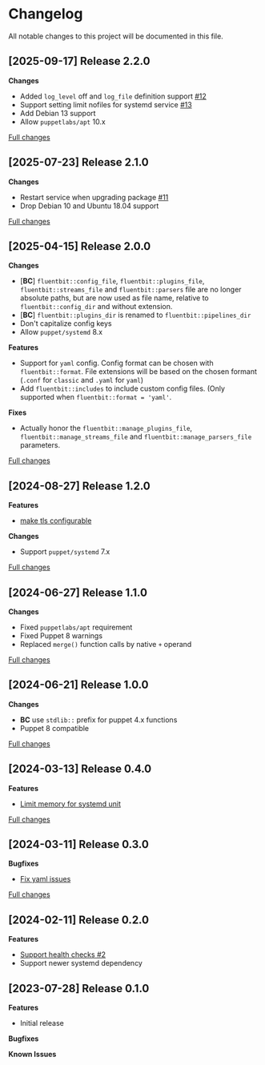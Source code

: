 # Changelog

All notable changes to this project will be documented in this file.


## [2025-09-17] Release 2.2.0

**Changes**

 - Added `log_level` off and `log_file` definition support [#12](https://github.com/deric/puppet-fluentbit/pull/12)
 - Support setting limit nofiles for systemd service [#13](https://github.com/deric/puppet-fluentbit/pull/13)
 - Add Debian 13 support
 - Allow `puppetlabs/apt` 10.x

[Full changes](https://github.com/deric/puppet-fluentbit/compare/v2.1.0...v2.2.0)


## [2025-07-23] Release 2.1.0

**Changes**

 - Restart service when upgrading package [#11](https://github.com/deric/puppet-fluentbit/pull/11)
 - Drop Debian 10 and Ubuntu 18.04 support

[Full changes](https://github.com/deric/puppet-fluentbit/compare/v2.0.0...v2.1.0)

## [2025-04-15] Release 2.0.0

**Changes**
 - [**BC**] `fluentbit::config_file`, `fluentbit::plugins_file`, `fluentbit::streams_file`
    and `fluentbit::parsers` file are no longer absolute paths, but are now used
    as file name, relative to `fluentbit::config_dir` and without extension.
 - [**BC**] `fluentbit::plugins_dir` is renamed to `fluentbit::pipelines_dir`
 - Don't capitalize config keys
 - Allow `puppet/systemd` 8.x

**Features**
 - Support for `yaml` config. Config format can be chosen with `fluentbit::format`.
    File extensions will be based on the chosen formant (`.conf` for `classic` and
    `.yaml` for `yaml`)
 - Add `fluentbit::includes` to include custom config files. (Only supported when
    `fluentbit::format = 'yaml'`.

**Fixes**
 - Actually honor the `fluentbit::manage_plugins_file`, `fluentbit::manage_streams_file`
    and `fluentbit::manage_parsers_file` parameters.

[Full changes](https://github.com/deric/puppet-fluentbit/compare/v1.2.0...v2.0.0)

## [2024-08-27] Release 1.2.0

**Features**
 - [make tls configurable](https://github.com/deric/puppet-fluentbit/pull/6)

**Changes**
 - Support `puppet/systemd` 7.x

[Full changes](https://github.com/deric/puppet-fluentbit/compare/v1.1.0...v1.2.0)

## [2024-06-27] Release 1.1.0

**Changes**
 - Fixed `puppetlabs/apt` requirement
 - Fixed Puppet 8 warnings
 - Replaced `merge()` function calls by native `+` operand

[Full changes](https://github.com/deric/puppet-fluentbit/compare/v1.0.0...v1.1.0)


## [2024-06-21] Release 1.0.0

**Changes**
 - **BC** use `stdlib::` prefix for puppet 4.x functions
 - Puppet 8 compatible

[Full changes](https://github.com/deric/puppet-fluentbit/compare/v0.4.0...v1.0.0)


## [2024-03-13] Release 0.4.0

**Features**
 - [Limit memory for systemd unit](https://github.com/deric/puppet-fluentbit/pull/5)


[Full changes](https://github.com/deric/puppet-fluentbit/compare/v0.3.0...v0.4.0)


## [2024-03-11] Release 0.3.0

**Bugfixes**
 - [Fix yaml issues](https://github.com/deric/puppet-fluentbit/pull/4)


[Full changes](https://github.com/deric/puppet-fluentbit/compare/v0.2.0...v0.3.0)


## [2024-02-11] Release 0.2.0

**Features**

 - [Support health checks #2](https://github.com/deric/puppet-fluentbit/pull/2)
 - Support newer systemd dependency


## [2023-07-28] Release 0.1.0

**Features**

 - Initial release

**Bugfixes**

**Known Issues**
